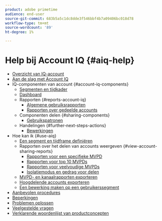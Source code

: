 ```yaml
---
product: adobe primetime
audience: end-user
source-git-commit: 683b5a5c1dc8dde3f546bbf4b7a09406bc018d78
workflow-type: tm+mt
source-wordcount: '89'
ht-degree: 1%

---
```


# Help bij Account IQ {#aiq-help}

+ [Overzicht van IQ-account](/help/AccountIQ/home.md)
+ [Aan de slag met Account IQ](/help/AccountIQ/get-started.md)
+ IQ-componenten van account {#account-iq-components}
   + [Segmenten en tijdkader](/help/AccountIQ/segments-timeframe.md)
   + [Dashboard](/help/AccountIQ/dashboard.md)
   + Rapporten {#reports-account-iq}
      + [Algemene gebruiksrapporten](/help/AccountIQ/general-usage-reports.md)
      + [Rapporten over gedeelde accounts](/help/AccountIQ/shared-acc-reports.md)
   + Componenten delen {#sharing-components}
      + [Gebruikspatronen](/help/AccountIQ/usage-patterns.md)
   + Handelingen {#further-next-steps-actions}
      + [Bewerkingen](/help/AccountIQ/operations.md)
+ Hoe kan ik {#use-aiq}
   + [Een segment en tijdframe definiëren](/help/AccountIQ/howto-select-segment-timeframe.md)
   + Rapporten over het delen van accounts weergeven {#view-account-sharing-reports}
      + [Rapporten voor een specifieke MVPD](/help/AccountIQ/reports-for-specific-mvpds.md)
      + [Rapporten voor top 10 MVPDs](/help/AccountIQ/top-10-mvpd-reports.md)
      + [Rapporten voor veelvoudige MVPDs](viewrep-multiple-mvpd-channel.md)
      + [Isolatiemodus en gedrag voor delen](/help/AccountIQ/isolation-mode.md)
   + [MVPD- en kanaalrapporten exporteren](/help/AccountIQ/export-segment-metrics.md)
   + [Hoogdelende accounts exporteren](/help/AccountIQ/export-acc-information.md)
   + [Een bewerking maken op een gebruikerssegment](/help/AccountIQ/operation-affecting-user-segment.md)
+ [Aanbevolen procedures](/help/AccountIQ/best-practices.md)
+ [Beperkingen](/help/AccountIQ/limitations.md)
+ [Problemen oplossen](/help/AccountIQ/troubleshoot.md)
+ [Veelgestelde vragen](/help/AccountIQ/faq.md)
+ [Verklarende woordenlijst van productconcepten](/help/AccountIQ/product-concepts.md)